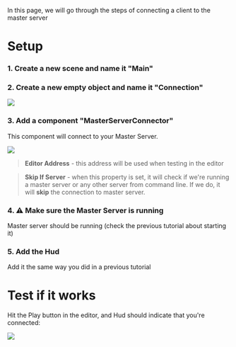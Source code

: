 In this page, we will go through the steps of connecting a client to the master server

# Setup

### 1. Create a new scene and name it "Main"

### 2. Create a new empty object and name it "Connection"

![](http://i.imgur.com/4WherCc.png)

### 3. Add a component "MasterServerConnector"

This component will connect to your Master Server.

![](http://i.imgur.com/WWjMzBn.png)

> **Editor Address** - this address will be used when testing in the editor

> **Skip If Server** - when this property is set, it will check if we're running a master server or any other server from command line. If we do, it will **skip** the connection to master server.

### 4. :warning: Make sure the Master Server is running

Master server should be running (check the previous tutorial about starting it)

### 5. Add the Hud

Add it the same way you did in a previous tutorial

# Test if it works

Hit the Play button in the editor, and Hud should indicate that you're connected:

![](http://i.imgur.com/e8r7BdL.png)
